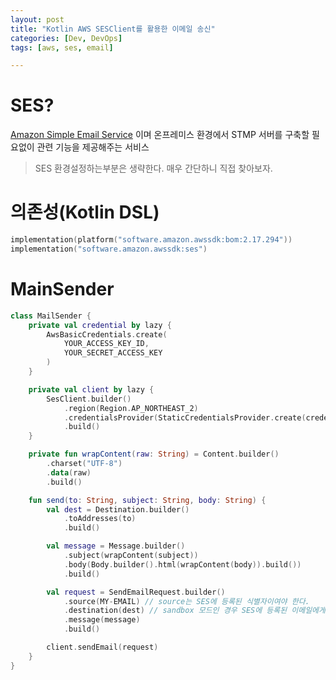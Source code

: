 ```yaml
---
layout: post
title: "Kotlin AWS SESClient를 활용한 이메일 송신"
categories: [Dev, DevOps]
tags: [aws, ses, email]

---
```


# SES?

[Amazon Simple Email Service](https://aws.amazon.com/ses/) 이며 온프레미스 환경에서 STMP 서버를 구축할 필요없이 관련 기능을 제공해주는 서비스

> SES 환경설정하는부분은 생략한다. 매우 간단하니 직접 찾아보자.
>

# 의존성(Kotlin DSL)

```kotlin
implementation(platform("software.amazon.awssdk:bom:2.17.294"))
implementation("software.amazon.awssdk:ses")
```

# MainSender

```kotlin
class MailSender {
    private val credential by lazy {
        AwsBasicCredentials.create(
            YOUR_ACCESS_KEY_ID,
            YOUR_SECRET_ACCESS_KEY
        )
    }

    private val client by lazy {
        SesClient.builder()
            .region(Region.AP_NORTHEAST_2)
            .credentialsProvider(StaticCredentialsProvider.create(credential))
            .build()
    }

    private fun wrapContent(raw: String) = Content.builder()
        .charset("UTF-8")
        .data(raw)
        .build()

    fun send(to: String, subject: String, body: String) {
        val dest = Destination.builder()
            .toAddresses(to)
            .build()

        val message = Message.builder()
            .subject(wrapContent(subject))
            .body(Body.builder().html(wrapContent(body)).build())
            .build()

        val request = SendEmailRequest.builder()
            .source(MY-EMAIL) // source는 SES에 등록된 식별자이여야 한다.
            .destination(dest) // sandbox 모드인 경우 SES에 등록된 이메일에게만 송신가능하다.
            .message(message)
            .build()

        client.sendEmail(request)
    }
}
```
